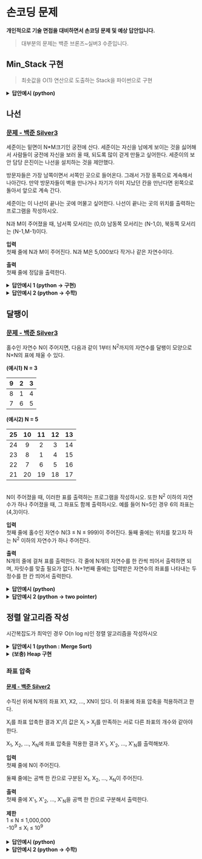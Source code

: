# 손코딩 문제

**개인적으로 기술 면접을 대비하면서 손코딩 문제 및 예상 답안입니다.**
> 대부분의 문제는 백준 브론즈~실버3 수준입니다.

## Min_Stack 구현
> 최솟값을 O(1) 연산으로 도출하는 Stack을 파이썬으로 구현

<details>
<summary><strong> 답안예시 (python) </strong></summary>
<div class="colorscripter-code" style="color:#010101;font-family:Consolas, 'Liberation Mono', Menlo, Courier, monospace !important; position:relative !important;overflow:auto"><table class="colorscripter-code-table" style="margin:0;padding:0;border:none;background-color:#fafafa;border-radius:4px;" cellspacing="0" cellpadding="0"><tr><td style="padding:6px;border-right:2px solid #e5e5e5"><div style="margin:0;padding:0;word-break:normal;text-align:right;color:#666;font-family:Consolas, 'Liberation Mono', Menlo, Courier, monospace !important;line-height:130%"><div style="line-height:130%">1</div><div style="line-height:130%">2</div><div style="line-height:130%">3</div><div style="line-height:130%">4</div><div style="line-height:130%">5</div><div style="line-height:130%">6</div><div style="line-height:130%">7</div><div style="line-height:130%">8</div><div style="line-height:130%">9</div><div style="line-height:130%">10</div><div style="line-height:130%">11</div><div style="line-height:130%">12</div><div style="line-height:130%">13</div><div style="line-height:130%">14</div><div style="line-height:130%">15</div><div style="line-height:130%">16</div><div style="line-height:130%">17</div><div style="line-height:130%">18</div><div style="line-height:130%">19</div><div style="line-height:130%">20</div><div style="line-height:130%">21</div><div style="line-height:130%">22</div><div style="line-height:130%">23</div><div style="line-height:130%">24</div><div style="line-height:130%">25</div><div style="line-height:130%">26</div><div style="line-height:130%">27</div><div style="line-height:130%">28</div><div style="line-height:130%">29</div><div style="line-height:130%">30</div><div style="line-height:130%">31</div><div style="line-height:130%">32</div><div style="line-height:130%">33</div><div style="line-height:130%">34</div></div></td><td style="padding:6px 0;text-align:left"><div style="margin:0;padding:0;color:#010101;font-family:Consolas, 'Liberation Mono', Menlo, Courier, monospace !important;line-height:130%"><div style="padding:0 6px; white-space:pre; line-height:130%"><span style="color:#a71d5d">class</span>&nbsp;Stack&nbsp;:</div><div style="padding:0 6px; white-space:pre; line-height:130%">&nbsp;</div><div style="padding:0 6px; white-space:pre; line-height:130%">&nbsp;&nbsp;&nbsp;&nbsp;<span style="color:#a71d5d">def</span>&nbsp;__init__(<span style="color:#066de2">self</span>)&nbsp;:</div><div style="padding:0 6px; white-space:pre; line-height:130%">&nbsp;&nbsp;&nbsp;&nbsp;&nbsp;&nbsp;&nbsp;&nbsp;<span style="color:#066de2">self</span>.container&nbsp;<span style="color:#0086b3"></span><span style="color:#a71d5d">=</span>&nbsp;[]</div><div style="padding:0 6px; white-space:pre; line-height:130%">&nbsp;&nbsp;&nbsp;&nbsp;&nbsp;&nbsp;&nbsp;&nbsp;<span style="color:#066de2">self</span>.min_cont&nbsp;<span style="color:#0086b3"></span><span style="color:#a71d5d">=</span>&nbsp;[]</div><div style="padding:0 6px; white-space:pre; line-height:130%">&nbsp;</div><div style="padding:0 6px; white-space:pre; line-height:130%">&nbsp;&nbsp;&nbsp;&nbsp;<span style="color:#a71d5d">def</span>&nbsp;push(<span style="color:#066de2">self</span>,&nbsp;elem)&nbsp;:</div><div style="padding:0 6px; white-space:pre; line-height:130%">&nbsp;&nbsp;&nbsp;&nbsp;&nbsp;&nbsp;&nbsp;&nbsp;<span style="color:#066de2">self</span>.container.append(elem)</div><div style="padding:0 6px; white-space:pre; line-height:130%">&nbsp;</div><div style="padding:0 6px; white-space:pre; line-height:130%">&nbsp;&nbsp;&nbsp;&nbsp;&nbsp;&nbsp;&nbsp;&nbsp;<span style="color:#a71d5d">if</span>&nbsp;<span style="color:#a71d5d">not</span>&nbsp;<span style="color:#066de2">self</span>.min_cont&nbsp;:&nbsp;<span style="color:#066de2">self</span>.min_cont.append(elem)</div><div style="padding:0 6px; white-space:pre; line-height:130%">&nbsp;&nbsp;&nbsp;&nbsp;&nbsp;&nbsp;&nbsp;&nbsp;<span style="color:#a71d5d">else</span>&nbsp;:</div><div style="padding:0 6px; white-space:pre; line-height:130%">&nbsp;&nbsp;&nbsp;&nbsp;&nbsp;&nbsp;&nbsp;&nbsp;&nbsp;&nbsp;&nbsp;&nbsp;<span style="color:#a71d5d">if</span>&nbsp;<span style="color:#066de2">self</span>.min_cont[<span style="color:#0086b3"></span><span style="color:#a71d5d">-</span><span style="color:#0099cc">1</span>]&nbsp;<span style="color:#0086b3"></span><span style="color:#a71d5d">&gt;</span><span style="color:#0086b3"></span><span style="color:#a71d5d">=</span>&nbsp;elem&nbsp;:&nbsp;<span style="color:#066de2">self</span>.min_cont.append(elem)</div><div style="padding:0 6px; white-space:pre; line-height:130%">&nbsp;</div><div style="padding:0 6px; white-space:pre; line-height:130%">&nbsp;&nbsp;&nbsp;&nbsp;<span style="color:#a71d5d">def</span>&nbsp;pop(<span style="color:#066de2">self</span>)&nbsp;:</div><div style="padding:0 6px; white-space:pre; line-height:130%">&nbsp;&nbsp;&nbsp;&nbsp;&nbsp;&nbsp;&nbsp;&nbsp;<span style="color:#a71d5d">if</span>&nbsp;<span style="color:#066de2">len</span>(<span style="color:#066de2">self</span>.container)&nbsp;<span style="color:#0086b3"></span><span style="color:#a71d5d">=</span><span style="color:#0086b3"></span><span style="color:#a71d5d">=</span>&nbsp;<span style="color:#0099cc">0</span>&nbsp;:&nbsp;<span style="color:#a71d5d">return</span>&nbsp;<span style="color:#066de2">None</span></div><div style="padding:0 6px; white-space:pre; line-height:130%">&nbsp;</div><div style="padding:0 6px; white-space:pre; line-height:130%">&nbsp;&nbsp;&nbsp;&nbsp;&nbsp;&nbsp;&nbsp;&nbsp;top&nbsp;<span style="color:#0086b3"></span><span style="color:#a71d5d">=</span>&nbsp;<span style="color:#066de2">self</span>.container.pop()</div><div style="padding:0 6px; white-space:pre; line-height:130%">&nbsp;&nbsp;&nbsp;&nbsp;&nbsp;&nbsp;&nbsp;&nbsp;<span style="color:#a71d5d">if</span>&nbsp;<span style="color:#066de2">self</span>.min_cont[<span style="color:#0086b3"></span><span style="color:#a71d5d">-</span><span style="color:#0099cc">1</span>]&nbsp;<span style="color:#0086b3"></span><span style="color:#a71d5d">=</span><span style="color:#0086b3"></span><span style="color:#a71d5d">=</span>&nbsp;top&nbsp;:&nbsp;<span style="color:#066de2">self</span>.min_cont.pop()</div><div style="padding:0 6px; white-space:pre; line-height:130%">&nbsp;</div><div style="padding:0 6px; white-space:pre; line-height:130%">&nbsp;&nbsp;&nbsp;&nbsp;&nbsp;&nbsp;&nbsp;&nbsp;<span style="color:#a71d5d">return</span>&nbsp;top</div><div style="padding:0 6px; white-space:pre; line-height:130%">&nbsp;</div><div style="padding:0 6px; white-space:pre; line-height:130%">&nbsp;&nbsp;&nbsp;&nbsp;<span style="color:#a71d5d">def</span>&nbsp;size(<span style="color:#066de2">self</span>)&nbsp;:</div><div style="padding:0 6px; white-space:pre; line-height:130%">&nbsp;&nbsp;&nbsp;&nbsp;&nbsp;&nbsp;&nbsp;&nbsp;<span style="color:#a71d5d">return</span>&nbsp;<span style="color:#066de2">len</span>(<span style="color:#066de2">self</span>.container)</div><div style="padding:0 6px; white-space:pre; line-height:130%">&nbsp;</div><div style="padding:0 6px; white-space:pre; line-height:130%">&nbsp;&nbsp;&nbsp;&nbsp;<span style="color:#a71d5d">def</span>&nbsp;empty(<span style="color:#066de2">self</span>)&nbsp;:</div><div style="padding:0 6px; white-space:pre; line-height:130%">&nbsp;&nbsp;&nbsp;&nbsp;&nbsp;&nbsp;&nbsp;&nbsp;<span style="color:#a71d5d">return</span>&nbsp;<span style="color:#066de2">int</span>(<span style="color:#a71d5d">not</span>&nbsp;<span style="color:#066de2">self</span>.container)</div><div style="padding:0 6px; white-space:pre; line-height:130%">&nbsp;</div><div style="padding:0 6px; white-space:pre; line-height:130%">&nbsp;&nbsp;&nbsp;&nbsp;<span style="color:#a71d5d">def</span>&nbsp;top(<span style="color:#066de2">self</span>)&nbsp;:</div><div style="padding:0 6px; white-space:pre; line-height:130%">&nbsp;&nbsp;&nbsp;&nbsp;&nbsp;&nbsp;&nbsp;&nbsp;<span style="color:#a71d5d">if</span>&nbsp;<span style="color:#066de2">self</span>.size()&nbsp;<span style="color:#0086b3"></span><span style="color:#a71d5d">=</span><span style="color:#0086b3"></span><span style="color:#a71d5d">=</span>&nbsp;<span style="color:#0099cc">0</span>&nbsp;:&nbsp;<span style="color:#a71d5d">return</span>&nbsp;<span style="color:#066de2">None</span></div><div style="padding:0 6px; white-space:pre; line-height:130%">&nbsp;&nbsp;&nbsp;&nbsp;&nbsp;&nbsp;&nbsp;&nbsp;<span style="color:#a71d5d">return</span>&nbsp;<span style="color:#066de2">self</span>.container[<span style="color:#0086b3"></span><span style="color:#a71d5d">-</span><span style="color:#0099cc">1</span>]</div><div style="padding:0 6px; white-space:pre; line-height:130%">&nbsp;</div><div style="padding:0 6px; white-space:pre; line-height:130%">&nbsp;&nbsp;&nbsp;&nbsp;<span style="color:#a71d5d">def</span>&nbsp;min(<span style="color:#066de2">self</span>)&nbsp;:</div><div style="padding:0 6px; white-space:pre; line-height:130%">&nbsp;&nbsp;&nbsp;&nbsp;&nbsp;&nbsp;&nbsp;&nbsp;<span style="color:#a71d5d">if</span>&nbsp;<span style="color:#066de2">len</span>(<span style="color:#066de2">self</span>.container)&nbsp;<span style="color:#0086b3"></span><span style="color:#a71d5d">=</span><span style="color:#0086b3"></span><span style="color:#a71d5d">=</span>&nbsp;<span style="color:#0099cc">0</span>&nbsp;:&nbsp;<span style="color:#a71d5d">return</span>&nbsp;<span style="color:#066de2">None</span></div><div style="padding:0 6px; white-space:pre; line-height:130%">&nbsp;&nbsp;&nbsp;&nbsp;&nbsp;&nbsp;&nbsp;&nbsp;<span style="color:#a71d5d">return</span>&nbsp;<span style="color:#066de2">self</span>.min_cont[<span style="color:#0086b3"></span><span style="color:#a71d5d">-</span><span style="color:#0099cc">1</span>]</div></div><div style="text-align:right;margin-top:-13px;margin-right:5px;font-size:9px;font-style:italic"><a href="http://colorscripter.com/info#e" target="_blank" style="color:#e5e5e5text-decoration:none">Colored by Color Scripter</a></div></td><td style="vertical-align:bottom;padding:0 2px 4px 0"><a href="http://colorscripter.com/info#e" target="_blank" style="text-decoration:none;color:white"><span style="font-size:9px;word-break:normal;background-color:#e5e5e5;color:white;border-radius:10px;padding:1px">cs</span></a></td></tr></table></div>
</details>

## 나선
### [문제 - 백준 Silver3](https://www.acmicpc.net/problem/1491)

세준이는 밑면이 N*M크기인 궁전에 산다. 세준이는 자신을 남에게 보이는 것을 싫어해서 사람들이 궁전에 자신을 보러 올 때, 되도록 많이 걷게 만들고 싶어한다. 세준이의 보안 담당 은진이는 나선을 설치하는 것을 제안했다.<br>

방문자들은 가장 남쪽이면서 서쪽인 곳으로 들어온다. 그래서 가장 동쪽으로 계속해서 나아간다. 만약 방문자들이 벽을 만나거나 자기가 이미 지났던 칸을 만난다면 왼쪽으로 돌아서 앞으로 계속 간다.<br>

세준이는 이 나선이 끝나는 곳에 머물고 싶어한다. 나선이 끝나는 곳의 위치를 출력하는 프로그램을 작성하시오.<br>

N과 M이 주어졌을 때, 남서쪽 모서리는 (0,0) 남동쪽 모서리는 (N-1,0), 북동쪽 모서리는 (N-1,M-1)이다.<br>

**입력**<br>
첫째 줄에 N과 M이 주어진다. N과 M은 5,000보다 작거나 같은 자연수이다.<br>

**출력**<br>
첫째 줄에 정답을 출력한다.<br>

<details>
<summary style = "font-weight:bold"> 답안예시 1 (python -> 구현) </summary>
<pre><code class = 'python'>
x, y = map(int, input().split())
dx = [1, 0, -1, 0]
dy = [0, 1, 0, -1]
rotate = 0

now = [-1, 0]
while x != 0 and y != 0 :
	now[0] += x * dx[rotate % 4]; now[1] += y * dy[rotate % 4];
	rotate += 1
	x -= 1 * abs(dx[rotate % 4]); y -= 1 * abs(dy[rotate % 4]);
print(now[0], now[1])
</code></pre>
</details>

<details>
<summary style = "font-weight:bold"> 답안예시 2 (python -> 수학) </summary>
<pre><code class = 'python'>
w, h = map(int, input().split())
short = min(w, h)
x = y = 0
cycle = short // 2

if short % 2:
    x = cycle + w - h if w >= h else cycle
    y = cycle if w >= h else cycle + h - w

else:
    x = cycle - 1
    y = cycle
print(x, y)
</code></pre>
</details>

## 달팽이
### [문제 - 백준 Silver3](https://www.acmicpc.net/problem/1913)

홀수인 자연수 N이 주어지면, 다음과 같이 1부터 N<sup>2</sup>까지의 자연수를 달팽이 모양으로 N×N의 표에 채울 수 있다.<br>

**(예시1) N = 3**

|9|2|3|
|:---:|:---:|:---:|
|8|1|4|
|7|6|5|

**(예시2) N = 5**

|25|10|11|12|13|
|:---:|:---:|:---:|:---:|:---:|
|24|9|2|3|14|
|23|8|1|4|15|
|22|7|6|5|16|
|21|20|19|18|17|

<br>N이 주어졌을 때, 이러한 표를 출력하는 프로그램을 작성하시오. 또한 N<sup>2</sup> 이하의 자연수가 하나 주어졌을 때, 그 좌표도 함께 출력하시오. 예를 들어 N=5인 경우 6의 좌표는 (4,3)이다.<br>

**입력**<br>
첫째 줄에 홀수인 자연수 N(3 ≤ N ≤ 999)이 주어진다. 둘째 줄에는 위치를 찾고자 하는 N<sup>2</sup> 이하의 자연수가 하나 주어진다.<br>

**출력**<br>
N개의 줄에 걸쳐 표를 출력한다. 각 줄에 N개의 자연수를 한 칸씩 띄어서 출력하면 되며, 자릿수를 맞출 필요가 없다. N+1번째 줄에는 입력받은 자연수의 좌표를 나타내는 두 정수를 한 칸 띄어서 출력한다.

<details>
<summary style = "font-weight:bold"> 답안예시 (python) </summary>
<div markdown="1">
```python
n = int(input())
target = int(input())

graph = [[0] * n for _ in range(n)]

now = [0, 0] if n % 2 == 1 else [n - 1, n - 1]
dx = [-1, 0, 1, 0]
dy = [0, -1, 0, 1]
rot = 2 * (n % 2)

answer = [0, 0]

for i in range(n * n, 0, -1) :
	x, y = now[0], now[1]
	graph[x][y] = i
	if i == target : answer = [x + 1, y + 1]
	nx, ny = x + dx[rot], y +  dy[rot]
	if (0 <= nx < n) and  (0 <= ny < n) :
		if graph[nx][ny] != 0 : rot = (rot + 1) % 4
	else : rot = (rot + 1) % 4

	now = [x + dx[rot], y +  dy[rot]]

for x in range(n) :
	for y in range(n) :
		print(graph[x][y], end = ' ')
	print()

print(answer[0], answer[1])
```
</div>
</details>

## 두 수의 합
### [문제 - 백준 Silver4](https://www.acmicpc.net/problem/3273)

n개의 서로 다른 양의 정수 a<sub>1</sub>, a<sub>2</sub>, ..., a<sub>n</sub>으로 이루어진 수열이 있다. a<sub>i</sub>의 값은 1보다 크거나 같고, 1000000보다 작거나 같은 자연수이다. 자연수 x가 주어졌을 때, a<sub>i</sub> + a<sub>j</sub> = x (1 ≤ i < j ≤ n)을 만족하는 (a<sub>i</sub>, a<sub>j</sub>)쌍의 수를 구하는 프로그램을 작성하시오.<br>

**입력**<br>
첫째 줄에 수열의 크기 n이 주어진다. 다음 줄에는 수열에 포함되는 수가 주어진다. 셋째 줄에는 x가 주어진다. (1 ≤ n ≤ 100000, 1 ≤ x ≤ 2000000)<br>

**출력**<br>
문제의 조건을 만족하는 쌍의 개수를 출력한다.<br>

<details>
<summary style = "font-weight:bold"> 답안예시 1 (python -> dictionary) </summary>
<div markdown="1">
```python
from bisect import bisect_left

n = int(input())
arr = list(map(int, input().split()))
arr.sort()
x = int(input())

dic = {}
for i in arr :
	dic[i] = x - i

answer = 0
for i in arr :
	ind = bisect_left(arr, dic[i])
	if ind == n : continue
	if arr[ind] == dic[i] : answer += 1
print(answer // 2)
```
</div>
</details>

<details>
<summary style = "font-weight:bold"> 답안예시 2 (python -> two pointer)  </summary>
<div markdown="1">
```python
n = int(input())
arr = list(map(int, input().split()))
arr.sort()
x = int(input()) 

answer = 0
start, end = 0, n - 1 

while start < end : 
	if arr[start] + arr[end] == x:
		answer += 1
		start += 1
		end -= 1
	elif arr[start] + arr[end] > x:
		end -= 1
	else:
		 start += 1 

print(answer)
```
</div>
</details>

## 삼각형으로 자르기
### [문제 - 백준 Silver3](https://www.acmicpc.net/problem/1198)

볼록 다각형이 있고, 3개의 연속된 점을 선택해서 삼각형을 만든다. 그 다음이 만든 삼각형을 다각형에서 제외한다. 원래 다각형이 N개의 점이 있었다면, 이제 N-1개의 점으로 구성된 볼록 다각형이 된다.<br>

위의 과정은 남은 다각형이 삼각형이 될 때까지 반복한다.<br>

볼록 다각형의 점이 시계 방향순으로 주어진다. 마지막에 남은 삼각형은 여러 가지가 있을 수 있다. 이때, 가능한 넓이의 최댓값을 구하는 프로그램을 작성하시오.<br>

**입력**<br>
첫째 줄에 볼록 다각형 점의 수 N (3 ≤ N ≤ 35)이 주어진다. 둘째 줄부터 N개의 줄에는 점이 시계 방향 순서대로 주어진다. 좌표는 10,000보다 작거나 같은 자연수이다.<br>

**출력**<br>
첫째 줄에 문제의 정답을 출력한다. 절대/상대 오차는 10<sup>-9</sup>까지 허용한다.<br>

<details>
<summary style = "font-weight:bold"> 답안예시 (python) </summary>
<div markdown="1">
```python
from itertools import combinations

n = int(input())
points = []
answer = 0

for _ in range(n) :
	a, b = map(int, input().split())
	points.append((a, b))

for tri in combinations(points, 3) :
	surf = 0
	for i in range(3) :
		surf += tri[i][0] * tri[(i + 1) % 3][1]
		surf -= tri[i][1] * tri[(i + 1) % 3][0]

	answer = max(answer, abs(surf) / 2)

print(answer)
```
</div>
</details>

## 정렬 알고리즘 작성

시간복잡도가 최악인 경우 O(n log n)인 정렬 알고리즘을 작성하시오

<details>
<summary style = "font-weight:bold"> 답안예시 1 (python : Merge Sort) </summary>
<div markdown="1">
```python
def merge(arr1, arr2) :
	sorted_arr = []
	while arr1 :
		if not arr2 :
			sorted_arr.reverse()
			return arr1 + sorted_arr
		elif arr1[-1] >arr2[-1] :
			sorted_arr.append(arr1.pop())
		else :
			sorted_arr.append(arr2.pop())

	sorted_arr.reverse()
	return arr2 + sorted_arr

def mergeSort(arr) :
	if len(arr) <= 1 : return arr

	mid = len(arr) // 2
	arr1 = mergeSort(arr[:mid])
	arr2 = mergeSort(arr[mid:])

	return merge(arr1, arr2)
```
</div>
</details>

<details>
<summary style = "font-weight:bold"> 답안예시 2 (python : Heap Sort) </summary>
<div markdown="1">
```python
import heapq

def heapSort(arr) :
	heapq.heapify(arr)
	sorted_arr = []

	while arr :
		sorted_arr.append(heapq.heappop(arr))

	return sorted_arr
```
</div>
</details>

<details>
<summary style = "font-weight:bold"> (보충) Heap 구현 </summary>
<div markdown="1">
```python
def heapSort(arr) :
	for i in range(1, len(arr)) :
		now = i
		while now != 0 :
			par = (now - 1) // 2
			if arr[par] < arr[now] :
				arr[par], arr[now] = arr[now], arr[par]
			now = par

	for i in range(len(arr) - 1, -1, -1) :
		arr[0], arr[i] = arr[i], arr[0]
		par = 0
		now = 1

		while now < i :
			now = 2 * par + 1
			if now < i - 1 and arr[now] < arr[now + 1] :
				now += 1

			if now < i and arr[par] < arr[now] :
				arr[par], arr[now] = arr[now], arr[par]
			par = now

	return arr
```
</div>
</details>

<details>
<summary> (번외) Quick Sort는 평균적인 시간 복잡도는 O(n log n)이지만 최악의 경우 O(n^2)이 된다. </summary>
<div markdown="1">
```python
def quickSort(arr) :
	if len(arr) <= 1 : return arr

	pivot = arr[0]
	tail = arr[1:]
	left_side = [x for x in tail if x <= pivot]
	right_side = [x for x in tail if x > pivot]

	return quickSort(left_side) + [pivot] + quickSort(right_side)
```
</div>
</details>

### 좌표 압축
#### [문제 - 백준 Silver2](https://www.acmicpc.net/problem/18870)

수직선 위에 N개의 좌표 X1, X2, ..., XN이 있다. 이 좌표에 좌표 압축을 적용하려고 한다.<br>

X<sub>i</sub>를 좌표 압축한 결과 X'<sub>i</sub>의 값은 X<sub>i</sub> > X<sub>j</sub>를 만족하는 서로 다른 좌표의 개수와 같아야 한다.<br>

X<sub>1</sub>, X<sub>2</sub>, ..., X<sub>N</sub>에 좌표 압축을 적용한 결과 X'<sub>1</sub>, X'<sub>2</sub>, ..., X'<sub>N</sub>를 출력해보자.<br>

**입력**<br>
첫째 줄에 N이 주어진다.<br>

둘째 줄에는 공백 한 칸으로 구분된 X<sub>1</sub>, X<sub>2</sub>, ..., X<sub>N</sub>이 주어진다.<br>

**출력**<br>
첫째 줄에 X'<sub>1</sub>, X'<sub>2</sub>, ..., X'<sub>N</sub>을 공백 한 칸으로 구분해서 출력한다.<br>

**제한**<br>
1 ≤ N ≤ 1,000,000<br>
-10<sup>9</sup> ≤ X<sub>i</sub> ≤ 10<sup>9</sup><br>

<details>
<summary style = "font-weight:bold"> 답안예시 (python) </summary>
<div markdown="1">
```python
from bisect import bisect_left

n = int(input())
arr = list(map(int, input().split()))

sorted_arr = sorted(list(set(arr)))
for i in arr :
	print(bisect_left(sorted_arr, i), end = ' ')
```
</div>
</details>

## 최소공배수
### [문제 - 백준 Silver5](https://www.acmicpc.net/problem/1934)

두 자연수 A와 B에 대해서, A의 배수이면서 B의 배수인 자연수를 A와 B의 공배수라고 한다. 이런 공배수 중에서 가장 작은 수를 최소공배수라고 한다. 예를 들어, 6과 15의 공배수는 30, 60, 90등이 있으며, 최소 공배수는 30이다.<br>

두 자연수 A와 B가 주어졌을 때, A와 B의 최소공배수를 구하는 프로그램을 작성하시오.<br>

**입력**<br>
첫째 줄에 테스트 케이스의 개수 T(1 ≤ T ≤ 1,000)가 주어진다. 둘째 줄부터 T개의 줄에 걸쳐서 A와 B가 주어진다. (1 ≤ A, B ≤ 45,000)<br>

**출력**<br>
첫째 줄부터 T개의 줄에 A와 B의 최소공배수를 입력받은 순서대로 한 줄에 하나씩 출력한다.<br>

<details>
<summary style = "font-weight:bold"> 답안예시 1 (python -> math 모듈) </summary>
<div markdown="1">
```python
import math

t = int(input())
for tc in range(t) :
	x, y = map(int, input().split())
	gcd = math.gcd(x, y)
	print(x * (y // gcd))
```
</div>
</details>

<details>
<summary style = "font-weight:bold"> 답안예시 2 (python -> 수학) </summary>
<div markdown="1">
```python
t = int(input())
for tc in range(t) :
	x, y = map(int, input().split())
	x, y = (x, y) if x >= y else (y, x)

	arr = [x, y]
	while arr[-2] % arr[-1] != 0 :
		arr.append(arr[-2] % arr[-1])

	gcd = arr[-1]
	print(x * (y // gcd))
```
</div>
</details>

## 피보나치 함수
### [문제 - Silver3](https://www.acmicpc.net/problem/1003)

다음 소스는 N번째 피보나치 수를 구하는 C++ 함수이다.<br>

```cpp
int fibonacci(int n) {
    if (n == 0) {
        printf("0");
        return 0;
    } else if (n == 1) {
        printf("1");
        return 1;
    } else {
        return fibonacci(n‐1) + fibonacci(n‐2);
    }
}
```

fibonacci(3)을 호출하면 다음과 같은 일이 일어난다.<br>

fibonacci(3)은 fibonacci(2)와 fibonacci(1) (첫 번째 호출)을 호출한다.<br>
fibonacci(2)는 fibonacci(1) (두 번째 호출)과 fibonacci(0)을 호출한다.<br>
두 번째 호출한 fibonacci(1)은 1을 출력하고 1을 리턴한다.<br>
fibonacci(0)은 0을 출력하고, 0을 리턴한다.<br>
fibonacci(2)는 fibonacci(1)과 fibonacci(0)의 결과를 얻고, 1을 리턴한다.<br>
첫 번째 호출한 fibonacci(1)은 1을 출력하고, 1을 리턴한다.<br>
fibonacci(3)은 fibonacci(2)와 fibonacci(1)의 결과를 얻고, 2를 리턴한다.<br>
1은 2번 출력되고, 0은 1번 출력된다. N이 주어졌을 때, fibonacci(N)을 호출했을 때, 0과 1이 각각 몇 번 출력되는지 구하는 프로그램을 작성하시오.<br>

**입력**<br>
첫째 줄에 테스트 케이스의 개수 T가 주어진다.<br>

각 테스트 케이스는 한 줄로 이루어져 있고, N이 주어진다. N은 40보다 작거나 같은 자연수 또는 0이다.<br>

**출력**<br>
각 테스트 케이스마다 0이 출력되는 횟수와 1이 출력되는 횟수를 공백으로 구분해서 출력한다.<br>

<details>
<summary style = "font-weight:bold"> 답안예시 1 (python -> 시간복잡도 각 테스트 케이스별 O(n)) </summary>
<div markdown="1">
```python
t = int(input())
d = [[0, 0] for _ in range(41)]
d[0] = [1, 0]; d[1] = [0, 1];
for i in range(2, 41) :
	d[i][0] = d[i - 1][0] + d[i - 2][0]
	d[i][1] = d[i - 1][1] + d[i - 2][1]

for tc in range(t) :
	n = int(input())
	print(d[n][0], d[n][1])
```
</div>
</details>

<details>
<summary style = "font-weight:bold"> 답안예시 2 (python -> 시간복잡도 각 테스트 케이스 별 O(2^n)) </summary>
<div markdown="1">
>백준 채점 시 시간 초과 발생

```python
def fibonacci(n, cnt) :
	if n == 0 :
		cnt[0] += 1
		return cnt
	if n == 1 : 
		cnt[1] += 1
		return cnt
	else : 
		prev, pprev = fibonacci(n - 1, cnt), fibonacci(n - 2, cnt)
		cnt[0] += prev[0] + pprev[0]; cnt[1] += prev[1] + pprev[1];
		return cnt

t = int(input())
for tc in range(t) :
	n = int(input())
	cnt = fibonacci(n, [0, 0])
	print(cnt[0], cnt[1])
```
</div>
</details>